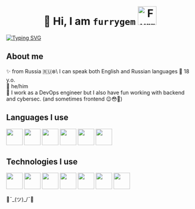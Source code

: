 # <h1 align="center" justify-content="center"> 👋 Hi, I am `furrygem`  <img src="https://emoji.gg/assets/emoji/1586-furry-dance-rainbow.gif" height="50px" alt="Furry_Dance_Rainbow" justify-self="center"></h1>
[![Typing SVG](http://readme-typing-svg.herokuapp.com?color=%23777777&vCenter=true&height=60&lines=DevOps;Backend;Networking)](https://git.io/typing-svg)
## About me

✨ from Russia 🇷🇺❄️\ I can speak both English and Russian languages
🎉 18 y.o.\
💙 he/him\
💭 I work as a DevOps engineer but I also have fun working with backend and cybersec. (and sometimes frontend 😉😳🦄)
## Languages I use
<p align="left"> 
  <a target="_blank" href="https://python.org/" target="_blank"><img src="https://img.icons8.com/color/96/000000/python--v1.png" width="44" height="44"></a>
  <a target="_blank" href="https://go.dev/" target="_blank"><img src="https://img.icons8.com/color/96/000000/golang.png" width="44" height="44"></a>
  <a target="_blank" href="http://open-std.org/JTC1/SC22/WG14/" target="_blank"><img src="https://img.icons8.com/color/452/c-programming.png" width="44" height="44"></a>
  <a target="_blank" href="https://javascript.com/" target="_blank"><img src="https://img.icons8.com/color/96/000000/javascript--v1.png" width="44" height="44"></a>
  <a target="_blank" href="https://nodejs.org/" target="_blank"><img src="https://img.icons8.com/color/96/000000/nodejs.png" width="44" height="44"></a>
  <a target="_blank" href="https://rust-lang.org" target="_blank"><img src="https://raw.githubusercontent.com/rust-lang/rust-artwork/master/logo/rust-logo-64x64.png" width="44" height="44"></a>
</p>

## Technologies I use
<p align="left"> 
  <a target="_blank" href="https://nginx.com/"><img src="https://img.icons8.com/color/96/000000/nginx.png" width="44" height="44"\></a>
  <a target="_blank" href="https://docker.com/"><img src="https://img.icons8.com/color/96/000000/docker.png" width="44" height="44"\></a>
  <a target="_blank" href="https://linux.org/"><img src="https://img.icons8.com/color/96/000000/linux--v1.png" width="44" height="44"\></a>
  <a target="_blank" href="https://postgresql.org/"><img src="https://img.icons8.com/color/96/000000/postgreesql.png" width="44" height="44"\></a>
  <a target="_blank" href="https://mongodb.com/"><img src="https://img.icons8.com/color/96/000000/mongodb.png" width="44" height="44"\></a>
  <a target="_blank" href="https://kubernetes.io/"><img src="https://img.icons8.com/color/96/000000/kubernetes.png" width="44" height="44"/></a>
  <a target="_blank" href="https://saltproject.io/"><img src="https://gitlab.com/saltstack/open/salt-branding-guide/-/raw/master/logos/SaltProject_Logomark_black.png" width="44" height="44"/></a>
</p>

🦊¯\_(ツ)_/¯🦊
